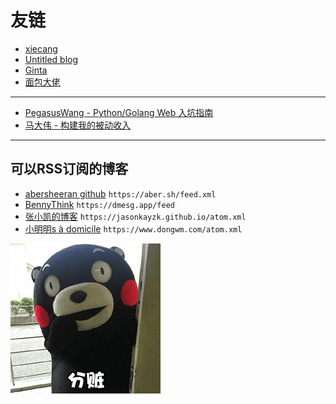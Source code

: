 # 友链

- [xiecang](https://xiecang.github.io/)
- [Untitled blog](http://blog.zhipengx.com/)
- [Ginta](https://www.ginta.top/)
- [面包大佬](https://nkiiiiid.github.io/)

---

- [PegasusWang - Python/Golang Web 入坑指南](https://github.com/PegasusWang/python-web-guide)
- [马大伟 - 构建我的被动收入](https://www.bmpi.dev/)

---

## 可以RSS订阅的博客

- [abersheeran github](https://github.com/abersheeran) `https://aber.sh/feed.xml`
- [BennyThink](https://dmesg.app/) `https://dmesg.app/feed`
- [张小凯的博客](https://github.com/JasonkayZK) `https://jasonkayzk.github.io/atom.xml`
- [小明明s à domicile](https://www.dongwm.com/) `https://www.dongwm.com/atom.xml`

![.](./images/2021-05-13-12-14-07.png)
